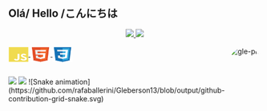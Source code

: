 ## Olá/ Hello /こんにちは
 <div>
<div align="center">
  <a href="https://github.com/Gleberson13">
  <img height="180em" src="https://github-readme-stats.vercel.app/api?username=Gleberson13&show_icons=true&theme=solarized-dark&include_all_commits=true&count_private=true"/>
  <img height="180em" src="https://github-readme-stats.vercel.app/api/top-langs/?username=Gleberson13&layout=compact&langs_count=7&theme=solarized-dark"/>
</div>
<div style="display: inline_block"><br>
  <img align="center" alt="Js" height="30" width="40" src="https://raw.githubusercontent.com/devicons/devicon/master/icons/javascript/javascript-plain.svg">
  <img align="center" alt="HTML" height="30" width="40" src="https://raw.githubusercontent.com/devicons/devicon/master/icons/html5/html5-original.svg">
  <img align="center" alt="CSS" height="30" width="40" src="https://raw.githubusercontent.com/devicons/devicon/master/icons/css3/css3-original.svg">
  <img align="right" alt="gle-pic" height="150" style="border-radius:50px;" src="https://i.imgur.com/3o8Pllh.png">

</div>
  
  ##
 
<div> 
 	<a href="https://www.twitch.tv/glebs__" target="_blank"><img src="https://img.shields.io/badge/Twitch-9146FF?style=for-the-badge&logo=twitch&logoColor=white" target="_blank"></a>
  <a href = "mailto:glebersonferreira@gmail.com"><img src="https://img.shields.io/badge/-Gmail-%23333?style=for-the-badge&logo=gmail&logoColor=white" target="_blank"></a>
  ![Snake animation](https://github.com/rafaballerini/Gleberson13/blob/output/github-contribution-grid-snake.svg)
  </div>
  
